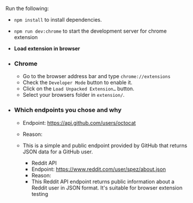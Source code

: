 

Run the following:

- `npm install` to install dependencies.
- `npm run dev:chrome` to start the development server for chrome extension


- **Load extension in browser**

- ### Chrome

  - Go to the browser address bar and type `chrome://extensions`
  - Check the `Developer Mode` button to enable it.
  - Click on the `Load Unpacked Extension…` button.
  - Select your browsers folder in `extension/`.

- ### Which endpoints you chose and why
   - Endpoint: https://api.github.com/users/octocat
   - Reason:
   - This is a simple and public endpoint provided by GitHub that returns JSON data for a GitHub user.

     - Reddit API
     - Endpoint: https://www.reddit.com/user/spez/about.json
     - Reason:
     - This Reddit API endpoint returns public information about a Reddit user in JSON format. It's suitable for browser extension testing
